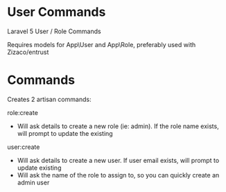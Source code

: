 # User Commands

Laravel 5 User / Role Commands

Requires models for App\User and App\Role, preferably used with Zizaco/entrust

# Commands

Creates 2 artisan commands:

role:create
 - Will ask details to create a new role (ie: admin). If the role name exists, will prompt to update the existing

user:create
 - Will ask details to create a new user. If user email exists, will prompt to update existing
 - Will ask the name of the role to assign to, so you can quickly create an admin user
